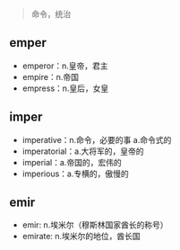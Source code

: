 


> 命令，统治
## emper

 - emperor：n.皇帝，君主
 - empire：n.帝国
 - empress：n.皇后，女皇


## imper
 - imperative：n.命令，必要的事 a.命令式的
 - imperatorial：a.大将军的，皇帝的
 - imperial：a.帝国的，宏伟的
 - imperious：a.专横的，傲慢的

## emir

- emir: n.埃米尔（穆斯林国家酋长的称号）
- emirate: n.埃米尔的地位，酋长国
